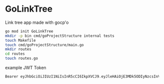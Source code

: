 # GoLinkTree
Link tree app made with gocp'o


```bash
go mod init GoLinkTree
mkdir -p bin cmd/goProjectStructure internal tests
touch Makefile
touch cmd/goProjectStructure/main.go
mkdir routes
cd routes
touch routes.go
```


example JWT Token

```cpp
Bearer eyJhbGciOiJIUzI1NiIsInR5cCI6IkpXVCJ9.eyJleHAiOjE3MDk5ODIyNzcsInVzZXJuYW1lIjoiYWRtaW4ifQ.ZBOSTsrrwsoQ-l6Ds1xFvft3yuQ_cP913-alFUvv3sA
```